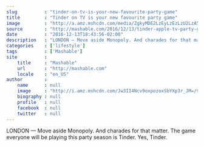```yaml
---
slug          : "tinder-on-tv-is-your-new-favourite-party-game"
title         : "Tinder on TV is your new favourite party game"
image         : "http://a.amz.mshcdn.com/media/ZgkyMDE2LzEyLzEzLzU2LzA5NDFkZTQ4YWUwOTRkYTBhOGExZDU5NWRlMWVhMGY2LmRjY2EyLnBuZwpwCXRodW1iCTEyMDB4NjMwCmUJanBn/f13785c8/650/0941de48ae094da0a8a1d595de1ea0f6.jpg"
source        : "http://mashable.com/2016/12/13/tinder-apple-tv-party-game/"
date          : "2016-12-13T18:43:56-02:00"
description   : "LONDON — Move aside Monopoly. And charades for that matter. The game everyone will be playing this party season is Tinder. Yes, Tinder."
categories    : ['lifestyle']
tags          : ['Mashable']
site          :
    title     : "Mashable"
    url       : "http://mashable.com"
    locale    : "en_US"
author        :
    name      : null
    image     : "http://i.amz.mshcdn.com/Jw3II4Ncv9oxpozoxSbYXp3r_JM=/90x90/2016%2F06%2F30%2F87%2F2016042078tktktktktco.4e568.126f0.jpg"
    biography : null
    profile   : null
    facebook  : null
    twitter   : null
---
```


LONDON — Move aside Monopoly. And charades for that matter. The game everyone will be playing this party season is Tinder. Yes, Tinder.
